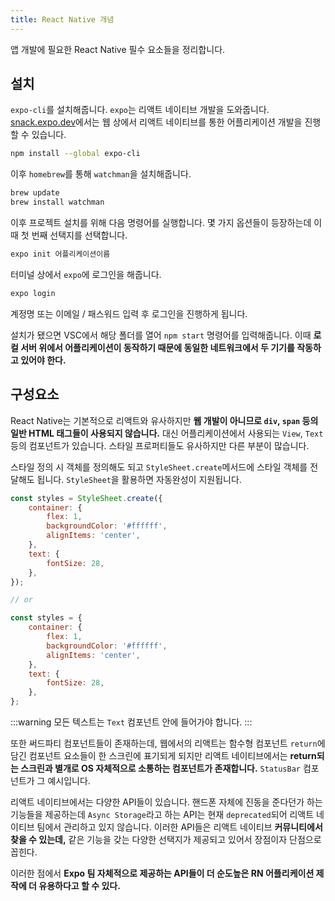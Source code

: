 ```yaml
---
title: React Native 개념
---
```


앱 개발에 필요한 React Native 필수 요소들을 정리합니다.

## 설치

`expo-cli`를 설치해줍니다. `expo`는 리액트 네이티브 개발을 도와줍니다. [snack.expo.dev](https://snack.expo.dev/)에서는 웹 상에서 리액트 네이티브를 통한 어플리케이션 개발을 진행할 수 있습니다.

```sh
npm install --global expo-cli
```

이후 `homebrew`를 통해 `watchman`을 설치해줍니다.

```sh
brew update
brew install watchman
```

이후 프로젝트 설치를 위해 다음 명령어를 실행합니다. 몇 가지 옵션들이 등장하는데 이때 첫 번째 선택지를 선택합니다.

```sh
expo init 어플리케이션이름
```

터미널 상에서 `expo`에 로그인을 해줍니다.

```sh
expo login
```

계정명 또는 이메일 / 패스워드 입력 후 로그인을 진행하게 됩니다.

설치가 됐으면 VSC에서 해당 폴더를 열어 `npm start` 명령어를 입력해줍니다. 이때 **로컬 서버 위에서 어플리케이션이 동작하기 때문에 동일한 네트워크에서 두 기기를 작동하고 있어야 한다.**

## 구성요소

React Native는 기본적으로 리액트와 유사하지만 **웹 개발이 아니므로 `div`, `span` 등의 일반 HTML 태그들이 사용되지 않습니다.** 대신 어플리케이션에서 사용되는 `View`, `Text` 등의 컴포넌트가 있습니다. 스타일 프로퍼티들도 유사하지만 다른 부분이 많습니다.

스타일 정의 시 객체를 정의해도 되고 `StyleSheet.create`메서드에 스타일 객체를 전달해도 됩니다. `StyleSheet`을 활용하면 자동완성이 지원됩니다.

```javascript
const styles = StyleSheet.create({
    container: {
        flex: 1,
        backgroundColor: '#ffffff',
        alignItems: 'center',
    },
    text: {
        fontSize: 28,
    },
});

// or

const styles = {
    container: {
        flex: 1,
        backgroundColor: '#ffffff',
        alignItems: 'center',
    },
    text: {
        fontSize: 28,
    },
};
```

:::warning
모든 텍스트는 `Text` 컴포넌트 안에 들어가야 합니다.
:::

또한 써드파티 컴포넌트들이 존재하는데, 웹에서의 리액트는 함수형 컴포넌트 `return`에 담긴 컴포넌트 요소들이 한 스크린에 표기되게 되지만 리액트 네이티브에서는 **return되는 스크린과 별개로 OS 자체적으로 소통하는 컴포넌트가 존재합니다.** `StatusBar` 컴포넌트가 그 예시입니다.

리액트 네이티브에서는 다양한 API들이 있습니다. 핸드폰 자체에 진동을 준다던가 하는 기능들을 제공하는데 `Async Storage`라고 하는 API는 현재 `deprecated`되어 리액트 네이티브 팀에서 관리하고 있지 않습니다. 이러한 API들은 리액트 네이티브 **커뮤니티에서 찾을 수 있는데,** 같은 기능을 갖는 다양한 선택지가 제공되고 있어서 장점이자 단점으로 꼽힌다.

이러한 점에서 **Expo 팀 자체적으로 제공하는 API들이 더 순도높은 RN 어플리케이션 제작에 더 유용하다고 할 수 있다.**
